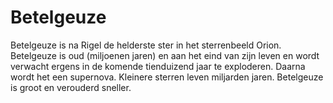 # Betelgeuze

Betelgeuze is na Rigel de helderste ster in het sterrenbeeld Orion. Betelgeuze
is oud (miljoenen jaren) en aan het eind van zijn leven en wordt verwacht ergens
in de komende tienduizend jaar te exploderen. Daarna wordt het een supernova.
Kleinere sterren leven miljarden jaren. Betelgeuze is groot en verouderd
sneller.
